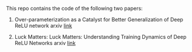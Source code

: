 This repo contains the code of the following two papers:

1. Over-parameterization as a Catalyst for Better Generalization of Deep ReLU network
arxiv [link](https://arxiv.org/abs/1909.13458)

2. Luck Matters: Luck Matters: Understanding Training Dynamics of Deep ReLU Networks
arxiv [link](https://arxiv.org/abs/1905.13405)
